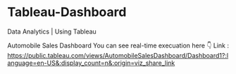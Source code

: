 # Tableau-Dashboard
Data Analytics | Using Tableau

Automobile Sales Dashboard
You can see real-time execuation here 👇
Link : https://public.tableau.com/views/AutomobileSalesDashboard/Dashboard1?:language=en-US&:display_count=n&:origin=viz_share_link
